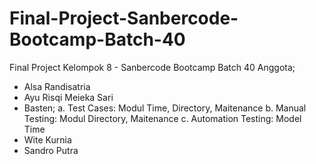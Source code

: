 # Final-Project-Sanbercode-Bootcamp-Batch-40
Final Project Kelompok 8 - Sanbercode Bootcamp Batch 40
Anggota;
- Alsa Randisatria
- Ayu Risqi Meieka Sari
- Basten;
 a. Test Cases: Modul Time, Directory, Maitenance
 b. Manual Testing: Modul Directory, Maitenance
 c. Automation Testing: Model Time
- Wite Kurnia
- Sandro Putra
